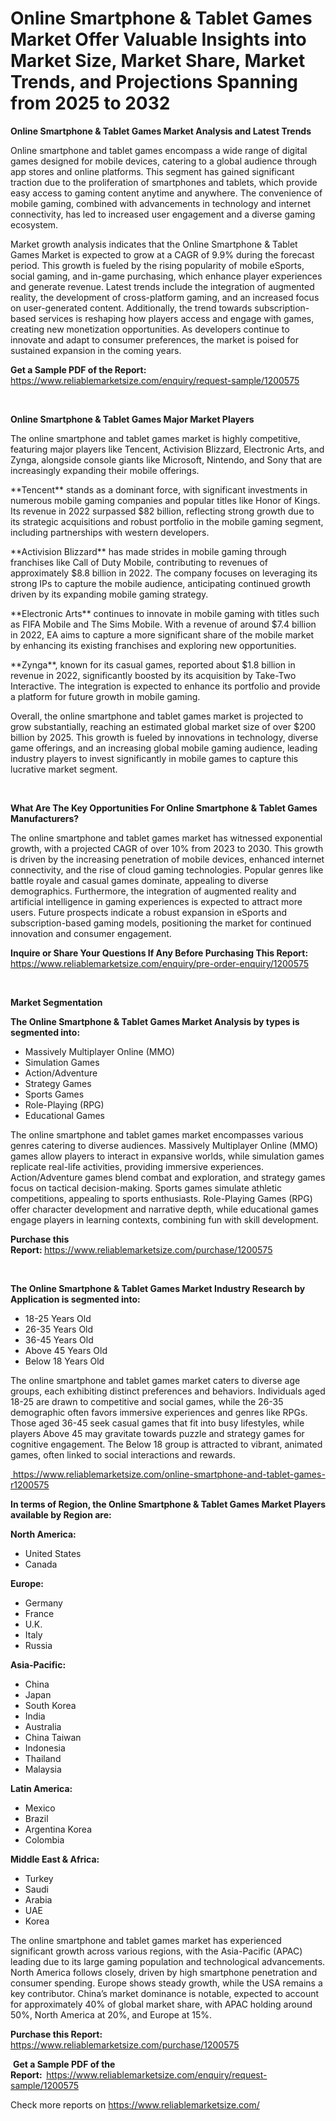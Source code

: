 <p><h1>Online Smartphone & Tablet Games Market Offer Valuable Insights into Market Size, Market Share, Market Trends, and Projections Spanning from 2025 to 2032</h1></p><p><strong>Online Smartphone & Tablet Games Market Analysis and Latest Trends</strong></p>
<p><p>Online smartphone and tablet games encompass a wide range of digital games designed for mobile devices, catering to a global audience through app stores and online platforms. This segment has gained significant traction due to the proliferation of smartphones and tablets, which provide easy access to gaming content anytime and anywhere. The convenience of mobile gaming, combined with advancements in technology and internet connectivity, has led to increased user engagement and a diverse gaming ecosystem.</p><p>Market growth analysis indicates that the Online Smartphone & Tablet Games Market is expected to grow at a CAGR of 9.9% during the forecast period. This growth is fueled by the rising popularity of mobile eSports, social gaming, and in-game purchasing, which enhance player experiences and generate revenue. Latest trends include the integration of augmented reality, the development of cross-platform gaming, and an increased focus on user-generated content. Additionally, the trend towards subscription-based services is reshaping how players access and engage with games, creating new monetization opportunities. As developers continue to innovate and adapt to consumer preferences, the market is poised for sustained expansion in the coming years.</p></p>
<p><strong>Get a Sample PDF of the Report:&nbsp;</strong> <a href="https://www.reliablemarketsize.com/enquiry/request-sample/1200575?utm_campaign=3176&utm_medium=2&utm_source=Github&utm_content=ia&utm_term=11032025&utm_id=online-smartphone-tablet-games">https://www.reliablemarketsize.com/enquiry/request-sample/1200575</a></p>
<p>&nbsp;</p>
<p><strong>Online Smartphone & Tablet Games Major Market Players</strong></p>
<p><p>The online smartphone and tablet games market is highly competitive, featuring major players like Tencent, Activision Blizzard, Electronic Arts, and Zynga, alongside console giants like Microsoft, Nintendo, and Sony that are increasingly expanding their mobile offerings. </p><p>**Tencent** stands as a dominant force, with significant investments in numerous mobile gaming companies and popular titles like Honor of Kings. Its revenue in 2022 surpassed $82 billion, reflecting strong growth due to its strategic acquisitions and robust portfolio in the mobile gaming segment, including partnerships with western developers.</p><p>**Activision Blizzard** has made strides in mobile gaming through franchises like Call of Duty Mobile, contributing to revenues of approximately $8.8 billion in 2022. The company focuses on leveraging its strong IPs to capture the mobile audience, anticipating continued growth driven by its expanding mobile gaming strategy.</p><p>**Electronic Arts** continues to innovate in mobile gaming with titles such as FIFA Mobile and The Sims Mobile. With a revenue of around $7.4 billion in 2022, EA aims to capture a more significant share of the mobile market by enhancing its existing franchises and exploring new opportunities.</p><p>**Zynga**, known for its casual games, reported about $1.8 billion in revenue in 2022, significantly boosted by its acquisition by Take-Two Interactive. The integration is expected to enhance its portfolio and provide a platform for future growth in mobile gaming.</p><p>Overall, the online smartphone and tablet games market is projected to grow substantially, reaching an estimated global market size of over $200 billion by 2025. This growth is fueled by innovations in technology, diverse game offerings, and an increasing global mobile gaming audience, leading industry players to invest significantly in mobile games to capture this lucrative market segment.</p></p>
<p>&nbsp;</p>
<p><strong>What Are The Key Opportunities For Online Smartphone & Tablet Games Manufacturers?</strong></p>
<p><p>The online smartphone and tablet games market has witnessed exponential growth, with a projected CAGR of over 10% from 2023 to 2030. This growth is driven by the increasing penetration of mobile devices, enhanced internet connectivity, and the rise of cloud gaming technologies. Popular genres like battle royale and casual games dominate, appealing to diverse demographics. Furthermore, the integration of augmented reality and artificial intelligence in gaming experiences is expected to attract more users. Future prospects indicate a robust expansion in eSports and subscription-based gaming models, positioning the market for continued innovation and consumer engagement.</p></p>
<p><strong>Inquire or Share Your Questions If Any Before Purchasing This Report:</strong> <a href="https://www.reliablemarketsize.com/enquiry/pre-order-enquiry/1200575?utm_campaign=3176&utm_medium=2&utm_source=Github&utm_content=ia&utm_term=11032025&utm_id=online-smartphone-tablet-games">https://www.reliablemarketsize.com/enquiry/pre-order-enquiry/1200575</a></p>
<p>&nbsp;</p>
<p><strong>Market Segmentation</strong></p>
<p><strong>The Online Smartphone & Tablet Games Market Analysis by types is segmented into:</strong></p>
<p><ul><li>Massively Multiplayer Online (MMO)</li><li>Simulation Games</li><li>Action/Adventure</li><li>Strategy Games</li><li>Sports Games</li><li>Role-Playing (RPG)</li><li>Educational Games</li></ul></p>
<p><p>The online smartphone and tablet games market encompasses various genres catering to diverse audiences. Massively Multiplayer Online (MMO) games allow players to interact in expansive worlds, while simulation games replicate real-life activities, providing immersive experiences. Action/Adventure games blend combat and exploration, and strategy games focus on tactical decision-making. Sports games simulate athletic competitions, appealing to sports enthusiasts. Role-Playing Games (RPG) offer character development and narrative depth, while educational games engage players in learning contexts, combining fun with skill development.</p></p>
<p><strong>Purchase this Report:&nbsp;</strong><a href="https://www.reliablemarketsize.com/purchase/1200575?utm_campaign=3176&utm_medium=2&utm_source=Github&utm_content=ia&utm_term=11032025&utm_id=online-smartphone-tablet-games">https://www.reliablemarketsize.com/purchase/1200575</a></p>
<p>&nbsp;</p>
<p><strong>The Online Smartphone & Tablet Games Market Industry Research by Application is segmented into:</strong></p>
<p><ul><li>18-25 Years Old</li><li>26-35 Years Old</li><li>36-45 Years Old</li><li>Above 45 Years Old</li><li>Below 18 Years Old</li></ul></p>
<p><p>The online smartphone and tablet games market caters to diverse age groups, each exhibiting distinct preferences and behaviors. Individuals aged 18-25 are drawn to competitive and social games, while the 26-35 demographic often favors immersive experiences and genres like RPGs. Those aged 36-45 seek casual games that fit into busy lifestyles, while players Above 45 may gravitate towards puzzle and strategy games for cognitive engagement. The Below 18 group is attracted to vibrant, animated games, often linked to social interactions and rewards.</p></p>
<p><a href="https://www.reliablemarketsize.com/online-smartphone-and-tablet-games-r1200575?utm_campaign=3176&utm_medium=2&utm_source=Github&utm_content=ia&utm_term=11032025&utm_id=online-smartphone-tablet-games">&nbsp;https://www.reliablemarketsize.com/online-smartphone-and-tablet-games-r1200575</a></p>
<p><strong>In terms of Region, the Online Smartphone & Tablet Games Market Players available by Region are:</strong></p>
<p>
    <p> <strong> North America: </strong>
        <ul>
            <li>United States</li>
            <li>Canada</li>
        </ul>
        </p> 
    <p> <strong> Europe: </strong>
        <ul>
            <li>Germany</li>
            <li>France</li>
            <li>U.K.</li>
            <li>Italy</li>
            <li>Russia</li>
        </ul>
        </p> 
    <p> <strong> Asia-Pacific: </strong>
        <ul>
            <li>China</li>
            <li>Japan</li>
            <li>South Korea</li>
            <li>India</li>
            <li>Australia</li>
            <li>China Taiwan</li>
            <li>Indonesia</li>
            <li>Thailand</li>
            <li>Malaysia</li>
        </ul>
        </p> 
    <p> <strong> Latin America: </strong>
        <ul>
            <li>Mexico</li>
            <li>Brazil</li>
            <li>Argentina Korea</li>
            <li>Colombia</li>
        </ul>
        </p> 
    <p> <strong> Middle East & Africa: </strong>
        <ul>
            <li>Turkey</li>
            <li>Saudi</li>
            <li>Arabia</li>
            <li>UAE</li>
            <li>Korea</li>
        </ul>
    </p>
    </p>
<p><p>The online smartphone and tablet games market has experienced significant growth across various regions, with the Asia-Pacific (APAC) leading due to its large gaming population and technological advancements. North America follows closely, driven by high smartphone penetration and consumer spending. Europe shows steady growth, while the USA remains a key contributor. China’s market dominance is notable, expected to account for approximately 40% of global market share, with APAC holding around 50%, North America at 20%, and Europe at 15%.</p></p>
<p><strong>Purchase this Report: </strong><a href="https://www.reliablemarketsize.com/purchase/1200575?utm_campaign=3176&utm_medium=2&utm_source=Github&utm_content=ia&utm_term=11032025&utm_id=online-smartphone-tablet-games">https://www.reliablemarketsize.com/purchase/1200575</a></p>
<p>&nbsp;<strong>Get a Sample PDF of the Report:&nbsp;&nbsp;</strong><a href="https://www.reliablemarketsize.com/enquiry/request-sample/1200575?utm_campaign=3176&utm_medium=2&utm_source=Github&utm_content=ia&utm_term=11032025&utm_id=online-smartphone-tablet-games">https://www.reliablemarketsize.com/enquiry/request-sample/1200575</a></p>
<p><strong></strong></p>
<p>Check more reports on <a href="https://www.reliablemarketsize.com/?utm_campaign=3176&utm_medium=2&utm_source=Github&utm_content=ia&utm_term=11032025&utm_id=online-smartphone-tablet-games">https://www.reliablemarketsize.com/</a></p>